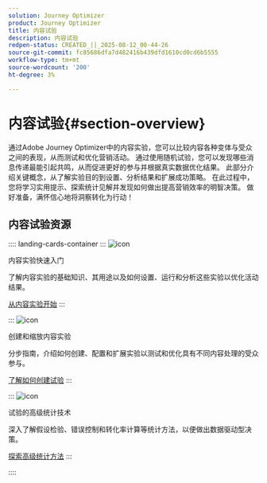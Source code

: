 ```yaml
---
solution: Journey Optimizer
product: Journey Optimizer
title: 内容试验
description: 内容试验
redpen-status: CREATED_||_2025-08-12_00-44-26
source-git-commit: fc85686dfa7d482416b439dfd1610cd0cd6b5555
workflow-type: tm+mt
source-wordcount: '200'
ht-degree: 3%

---
```



# 内容试验{#section-overview}

通过Adobe Journey Optimizer中的内容实验，您可以比较内容各种变体与受众之间的表现，从而测试和优化营销活动。 通过使用随机试验，您可以发现哪些消息传递最能引起共鸣，从而促进更好的参与并根据真实数据优化结果。 此部分介绍关键概念，从了解实验目的到设置、分析结果和扩展成功策略。 在此过程中，您将学习实用提示、探索统计见解并发现如何做出提高营销效率的明智决策。 做好准备，满怀信心地将洞察转化为行动！

## 内容试验资源

:::: landing-cards-container
:::
![icon](https://cdn.experienceleague.adobe.com/icons/circle-play.svg)

内容实验快速入门

了解内容实验的基础知识、其用途以及如何设置、运行和分析这些实验以优化活动结果。

[从内容实验开始](../using/content-management/get-started-experiment.md)
:::

:::
![icon](https://cdn.experienceleague.adobe.com/icons/list-check.svg)

创建和缩放内容实验

分步指南，介绍如何创建、配置和扩展实验以测试和优化具有不同内容处理的受众参与。

[了解如何创建试验](../using/content-management/content-experiment.md)
:::

:::
![icon](https://cdn.experienceleague.adobe.com/icons/chart-line.svg)

试验的高级统计技术

深入了解假设检验、错误控制和转化率计算等统计方法，以便做出数据驱动型决策。

[探索高级统计方法](technotes-landing-page.md)
:::

::::
